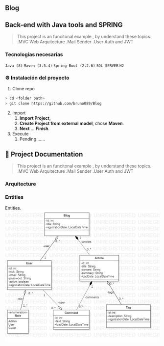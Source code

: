 ## Blog 
## Back-end with Java tools and  **SPRING**
> This project is an funcitonal example , by understand these topics.
> .MVC Web Arquitecture
  .Mail Sender
  .User Auth and JWT 
### Tecnologías necesarias
`Java (8)` `Maven (3.5.4)` `Spring-Boot (2.2.6)` `SQL SERVER` `H2` 
 
### :gear: Instalación del proyecto
1. Clone repo
```sh
> cd <folder path>
> git clone https://github.com/bruno089/Blog
```
2. Import 
   1. **Import Project**,  
   1. **Create Project from external model**, chose **Maven**.
   1. **Next** … **Finish**.
3. Execute
   1. Pending.......
   
## :book: Project Documentation
> This project is an funcitonal example , by understand these topics.
> .MVC Web Arquitecture
  .Mail Sender
  .User Auth and JWT 
   
### Arquitecture


### Entities
Entities.  
![](https://github.com/bruno089/Blog/blob/develop/docs/jpg/entities-detail.jpg)
   
